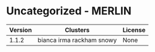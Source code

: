 # Uncategorized - MERLIN







| Version | Clusters | License |
| ------- | -------- | ------- |
| 1.1.2 | bianca irma rackham snowy | None |
